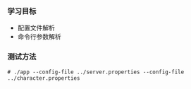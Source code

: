 ### 学习目标

- 配置文件解析
- 命令行参数解析

### 测试方法

```
# ./app --config-file ../server.properties --config-file ../character.properties
```